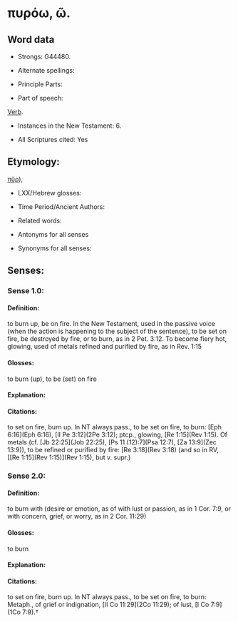 # πυρόω, ῶ.

<!-- Status: S2=NeedsReview -->
<!-- Lexica used for edits: BDAG, FFM, LN, A-S -->

## Word data

* Strongs: G44480.

* Alternate spellings:



* Principle Parts: 


* Part of speech: 

[Verb](http://ugg.readthedocs.io/en/latest/verb.html).

* Instances in the New Testament: 6.

* All Scriptures cited: Yes

## Etymology: 

[πῦρ]()),

* LXX/Hebrew glosses: 


* Time Period/Ancient Authors: 


* Related words: 

* Antonyms for all senses

* Synonyms for all senses: 


## Senses:


### Sense  1.0: 

#### Definition: 

to burn up, be on fire.  In the New Testament, used in the passive voice (when the action is happening to the subject of the sentence), to be set on fire, be destroyed by fire, or to burn, as in 2 Pet. 3:12.  To become fiery hot, glowing, used of metals refined and purified by fire, as in Rev. 1:15

#### Glosses: 

to burn (up), to be (set) on fire

#### Explanation: 


#### Citations: 

to set on fire, burn up. In NT always pass., to be set on fire, to burn: [Eph 6:16](Eph 6:16), [II Pe 3:12](2Pe 3:12); ptcp., glowing, [Re 1:15](Rev 1:15). Of metals (cf. [Jb 22:25](Job 22:25), [Ps 11 (12):7](Psa 12:7), [Za 13:9](Zec 13:9)), to be refined or purified by fire: [Re 3:18](Rev 3:18) (and so in RV, [[Re 1:15](Rev 1:15)](Rev 1:15), but v. supr.)

### Sense  2.0: 

#### Definition: 

to burn with (desire or emotion, as of with lust or passion, as in 1 Cor. 7:9, or with concern, grief, or worry, as in 2 Cor. 11:29)

#### Glosses: 

to burn

#### Explanation: 


#### Citations: 

to set on fire, burn up. In NT always pass., to be set on fire, to burn: Metaph., of grief or indignation, [II Co 11:29](2Co 11:29); of lust, [I Co 7:9](1Co 7:9).†